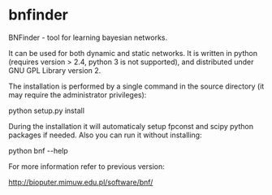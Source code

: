 # bnfinder
BNFinder - tool for learning bayesian networks.

It can be used for both dynamic and static networks.
It is written in python (requires version > 2.4, python 3 is not supported), and distributed under GNU GPL Library version 2.

The installation is performed by a single command in the source directory (it may require the administrator privileges):

python setup.py install

During the installation it will automaticaly setup fpconst and scipy python packages if needed. Also you can run it without installing:

python bnf --help

For more information refer to previous version:

http://bioputer.mimuw.edu.pl/software/bnf/
